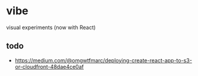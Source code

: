 # vibe
visual experiments (now with React)

## todo
- https://medium.com/@omgwtfmarc/deploying-create-react-app-to-s3-or-cloudfront-48dae4ce0af
